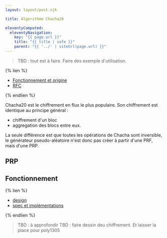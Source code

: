 ```yaml
---
layout: layout/post.njk

title: Algorithme Chacha20

eleventyComputed:
  eleventyNavigation:
    key: "{{ page.url }}"
    title: "{{ title | safe }}"
    parent: "{{ '../' | siteUrl(page.url) }}"
---
```




> TBD : tout est à faire.
> Faire des exemple d'utilisation.


{% lien %}

- [Fonctionnement et origine](https://en.wikipedia.org/wiki/Salsa20#ChaCha_variant)
- [RFC](https://datatracker.ietf.org/doc/html/rfc8439)

{% endlien %}

Chacha20 est le chiffrement en flux le plus populaire. Son chiffrement est identique au principe général :

- chiffrement d'un bloc
- aggregation des blocs entre eux.

La seule différence est que toutes les opérations de Chacha sont inversible, le générateur pseudo-aléatoire n'est donc pas créer à partir d'une PRF, mais d'une PRP.

## PRP


## Fonctionnement

{% lien %}

- [design](https://loup-vaillant.fr/tutorials/chacha20-design)
- [spec et implémentations](https://cr.yp.to/chacha.html)

{% endlien %}

> TBD : à approfondir
> TBD : faire dessin deu chiffrement. Et laisser la place pour poly1305
